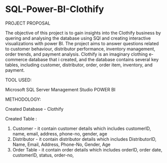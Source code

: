 # SQL-Power-BI-Clothify

PROJECT PROPOSAL

The objective of this project is to gain insights into the Clothify business by quering and analysing the database using SQl and creating interactive visualizations with power BI. The project aims to answer questions related to customer behaviour, distributor performance, inventory management, order trends, and payment analysis. 
Clothify is an imaginary clothing e-commerce database that i created, and the database contains several key tables, including customer, distributor, order, order item, inventory, and payment. 

TOOL USED:

  Microsoft SQL Server Management Studio
  POWER BI

METHODOLOGY: 

Created Database - Clothify

Created Table :
1. Customer - it contain customer details which includes customerID, name, email, address, phone-no, gender, age
2. Distributor - it contain distributor details which includes DistributorID, Name, Email, Address, Phone-No, Gender, Age
3. Order Table - it contain order details which includes orderID, order date, customerID, status, order-no, 

